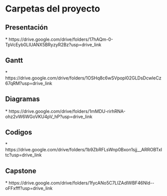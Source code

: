 <h1>Carpetas del proyecto</h1>

<h2>Presentación</h2>
* https://drive.google.com/drive/folders/17hAQm-0-TpVcEyb0LIUANX5BRyzyR2Bz?usp=drive_link
<h2>Gantt</h2>
* https://drive.google.com/drive/folders/1OSHq8c6wSVpopl02GLDsDcwleCz67qRM?usp=drive_link
<h2>Diagramas</h2>
* https://drive.google.com/drive/folders/1mMDU-rirhRNA-ohz2vW6WGoVKU4pV_hP?usp=drive_link
<h2>Codigos</h2> 
*   https://drive.google.com/drive/folders/1b9ZbRFLsWnp0Bxon1sjj__ARROBTxItc?usp=drive_link
<h2>Capstone</h2>
* https://drive.google.com/drive/folders/1fycANo5C7LlZAdlWBF46Nld--oFFxfff?usp=drive_link
